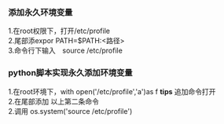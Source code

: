 ###  添加永久环境变量  
1.在root权限下，打开/etc/profile   
2.尾部添expor PATH=$PATH:<路径>  
3.命令行下输入　source  /etc/profile    

###  python脚本实现永久添加环境变量
1.在root环境下，with open('/etc/profile','a')as f    **tips** 追加命令打开     
2.在尾部添加 以上第二条命令  
2.调用 os.system('source /etc/profile')  


